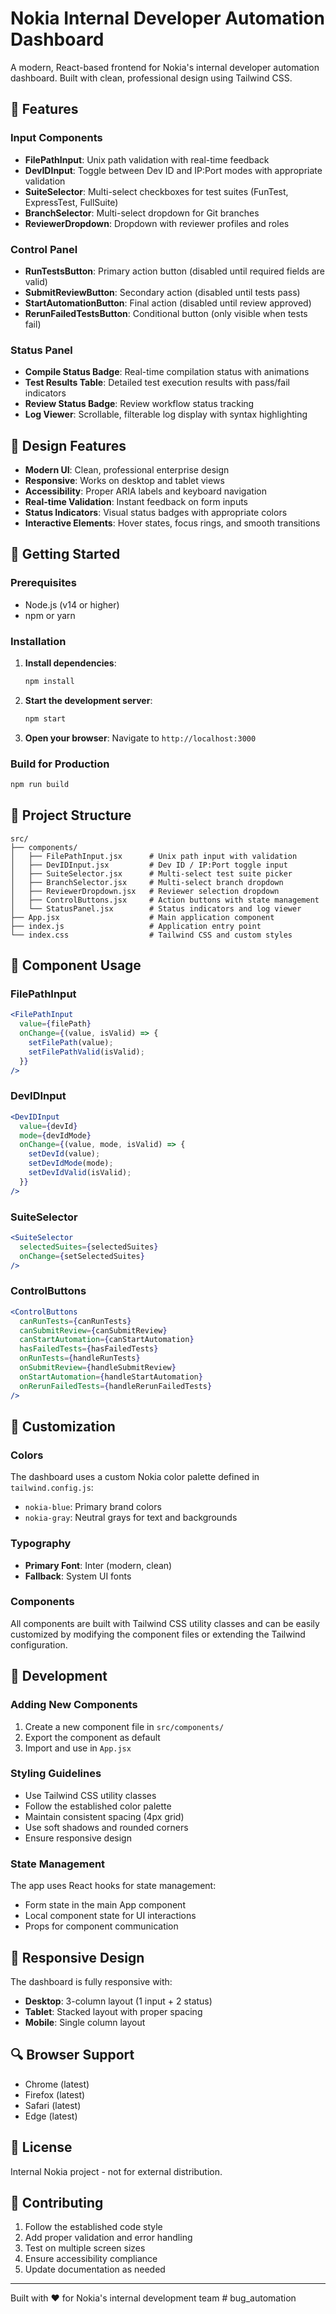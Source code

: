 # Nokia Internal Developer Automation Dashboard

A modern, React-based frontend for Nokia's internal developer automation dashboard. Built with clean, professional design using Tailwind CSS.

## 🌟 Features

### Input Components
- **FilePathInput**: Unix path validation with real-time feedback
- **DevIDInput**: Toggle between Dev ID and IP:Port modes with appropriate validation
- **SuiteSelector**: Multi-select checkboxes for test suites (FunTest, ExpressTest, FullSuite)
- **BranchSelector**: Multi-select dropdown for Git branches
- **ReviewerDropdown**: Dropdown with reviewer profiles and roles

### Control Panel
- **RunTestsButton**: Primary action button (disabled until required fields are valid)
- **SubmitReviewButton**: Secondary action (disabled until tests pass)
- **StartAutomationButton**: Final action (disabled until review approved)
- **RerunFailedTestsButton**: Conditional button (only visible when tests fail)

### Status Panel
- **Compile Status Badge**: Real-time compilation status with animations
- **Test Results Table**: Detailed test execution results with pass/fail indicators
- **Review Status Badge**: Review workflow status tracking
- **Log Viewer**: Scrollable, filterable log display with syntax highlighting

## 🎨 Design Features

- **Modern UI**: Clean, professional enterprise design
- **Responsive**: Works on desktop and tablet views
- **Accessibility**: Proper ARIA labels and keyboard navigation
- **Real-time Validation**: Instant feedback on form inputs
- **Status Indicators**: Visual status badges with appropriate colors
- **Interactive Elements**: Hover states, focus rings, and smooth transitions

## 🚀 Getting Started

### Prerequisites
- Node.js (v14 or higher)
- npm or yarn

### Installation

1. **Install dependencies**:
   ```bash
   npm install
   ```

2. **Start the development server**:
   ```bash
   npm start
   ```

3. **Open your browser**:
   Navigate to `http://localhost:3000`

### Build for Production

```bash
npm run build
```

## 📁 Project Structure

```
src/
├── components/
│   ├── FilePathInput.jsx      # Unix path input with validation
│   ├── DevIDInput.jsx         # Dev ID / IP:Port toggle input
│   ├── SuiteSelector.jsx      # Multi-select test suite picker
│   ├── BranchSelector.jsx     # Multi-select branch dropdown
│   ├── ReviewerDropdown.jsx   # Reviewer selection dropdown
│   ├── ControlButtons.jsx     # Action buttons with state management
│   └── StatusPanel.jsx        # Status indicators and log viewer
├── App.jsx                    # Main application component
├── index.js                   # Application entry point
└── index.css                  # Tailwind CSS and custom styles
```

## 🎯 Component Usage

### FilePathInput
```jsx
<FilePathInput
  value={filePath}
  onChange={(value, isValid) => {
    setFilePath(value);
    setFilePathValid(isValid);
  }}
/>
```

### DevIDInput
```jsx
<DevIDInput
  value={devId}
  mode={devIdMode}
  onChange={(value, mode, isValid) => {
    setDevId(value);
    setDevIdMode(mode);
    setDevIdValid(isValid);
  }}
/>
```

### SuiteSelector
```jsx
<SuiteSelector
  selectedSuites={selectedSuites}
  onChange={setSelectedSuites}
/>
```

### ControlButtons
```jsx
<ControlButtons
  canRunTests={canRunTests}
  canSubmitReview={canSubmitReview}
  canStartAutomation={canStartAutomation}
  hasFailedTests={hasFailedTests}
  onRunTests={handleRunTests}
  onSubmitReview={handleSubmitReview}
  onStartAutomation={handleStartAutomation}
  onRerunFailedTests={handleRerunFailedTests}
/>
```

## 🎨 Customization

### Colors
The dashboard uses a custom Nokia color palette defined in `tailwind.config.js`:

- `nokia-blue`: Primary brand colors
- `nokia-gray`: Neutral grays for text and backgrounds

### Typography
- **Primary Font**: Inter (modern, clean)
- **Fallback**: System UI fonts

### Components
All components are built with Tailwind CSS utility classes and can be easily customized by modifying the component files or extending the Tailwind configuration.

## 🔧 Development

### Adding New Components
1. Create a new component file in `src/components/`
2. Export the component as default
3. Import and use in `App.jsx`

### Styling Guidelines
- Use Tailwind CSS utility classes
- Follow the established color palette
- Maintain consistent spacing (4px grid)
- Use soft shadows and rounded corners
- Ensure responsive design

### State Management
The app uses React hooks for state management:
- Form state in the main App component
- Local component state for UI interactions
- Props for component communication

## 📱 Responsive Design

The dashboard is fully responsive with:
- **Desktop**: 3-column layout (1 input + 2 status)
- **Tablet**: Stacked layout with proper spacing
- **Mobile**: Single column layout

## 🔍 Browser Support

- Chrome (latest)
- Firefox (latest)
- Safari (latest)
- Edge (latest)

## 📄 License

Internal Nokia project - not for external distribution.

## 🤝 Contributing

1. Follow the established code style
2. Add proper validation and error handling
3. Test on multiple screen sizes
4. Ensure accessibility compliance
5. Update documentation as needed

---

Built with ❤️ for Nokia's internal development team # bug_automation
